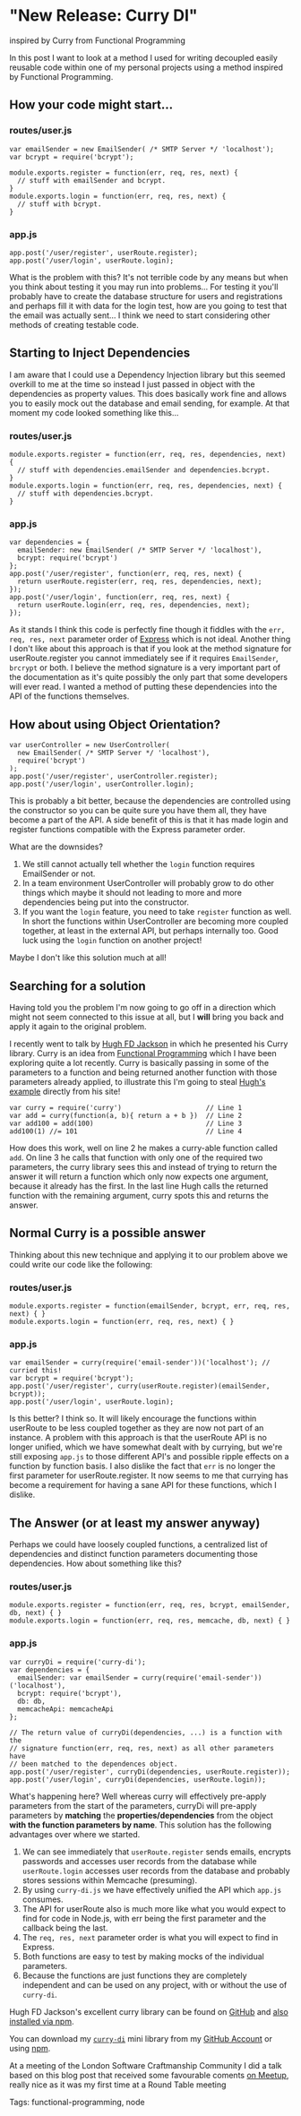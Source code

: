 # "New Release: Curry DI"

inspired by Curry from Functional Programming

In this post I want to look at a method I used for writing decoupled easily reusable code within one of my personal projects using a method inspired by Functional Programming.

## How your code might start...

### routes/user.js

```
var emailSender = new EmailSender( /* SMTP Server */ 'localhost');
var bcrypt = require('bcrypt');

module.exports.register = function(err, req, res, next) {
  // stuff with emailSender and bcrypt.
}
module.exports.login = function(err, req, res, next) {
  // stuff with bcrypt.
}
```

### app.js

```
app.post('/user/register', userRoute.register);
app.post('/user/login', userRoute.login);
```

What is the problem with this? It's not terrible code by any means but when you think about testing it you may run into problems... For testing it you'll probably have to create the database structure for users and registrations and perhaps fill it with data for the login test, how are you going to test that the email was actually sent... I think we need to start considering other methods of creating testable code.

## Starting to Inject Dependencies

I am aware that I could use a Dependency Injection library but this seemed overkill to me at the time so instead I just passed in object with the dependencies as property values. This does basically work fine and allows you to easily mock out the database and email sending, for example. At that moment my code looked something like this...

### routes/user.js

```
module.exports.register = function(err, req, res, dependencies, next) {
  // stuff with dependencies.emailSender and dependencies.bcrypt.
}
module.exports.login = function(err, req, res, dependencies, next) {
  // stuff with dependencies.bcrypt.
}
```

### app.js

```
var dependencies = {
  emailSender: new EmailSender( /* SMTP Server */ 'localhost'),
  bcrypt: require('bcrypt')
};
app.post('/user/register', function(err, req, res, next) {
  return userRoute.register(err, req, res, dependencies, next);
});
app.post('/user/login', function(err, req, res, next) {
  return userRoute.login(err, req, res, dependencies, next);
});
```

As it stands I think this code is perfectly fine though it fiddles with the `err, req, res, next` parameter order of [Express](http://expressjs.com/) which is not ideal. Another thing I don't like about this approach is that if you look at the method signature for userRoute.register you cannot immediately see if it requires `EmailSender`, `brcrypt` or both. I believe the method signature is a very important part of the documentation as it's quite possibly the only part that some developers will ever read. I wanted a method of putting these dependencies into the API of the functions themselves.

## How about using Object Orientation?

```
var userController = new UserController(
  new EmailSender( /* SMTP Server */ 'localhost'),
  require('bcrypt')
);
app.post('/user/register', userController.register);
app.post('/user/login', userController.login);
```

This is probably a bit better, because the dependencies are controlled using the constructor so you can be quite sure you have them all, they have become a part of the API. A side benefit of this is that it has made login and register functions compatible with the Express parameter order.

What are the downsides?

1. We still cannot actually tell whether the `login` function requires EmailSender or not.
2. In a team environment UserController will probably grow to do other things which maybe it should not leading to more and more dependencies being put into the constructor.
3. If you want the `login` feature, you need to take `register` function as well. In short the functions within UserController are becoming more coupled together, at least in the external API, but perhaps internally too. Good luck using the `login` function on another project!

Maybe I don't like this solution much at all!

## Searching for a solution

Having told you the problem I'm now going to go off in a direction which might not seem connected to this issue at all, but I **will** bring you back and apply it again to the original problem.

I recently went to talk by [Hugh FD Jackson](http://hughfdjackson.com/) in which he presented his Curry library. Curry is an idea from [Functional Programming](http://en.wikipedia.org/wiki/Functional_programming) which I have been exploring quite a lot recently. Curry is basically passing in some of the parameters to a function and being returned another function with those parameters already applied, to illustrate this I'm going to steal [Hugh's example](http://hughfdjackson.com/javascript/2013/07/06/why-curry-helps/) directly from his site!

```
var curry = require('curry')                     // Line 1
var add = curry(function(a, b){ return a + b })  // Line 2
var add100 = add(100)                            // Line 3
add100(1) //= 101                                // Line 4
```

How does this work, well on line 2 he makes a curry-able function called `add`. On line 3 he calls that function with only one of the required two parameters, the curry library sees this and instead of trying to return the answer it will return a function which only now expects one argument, because it already has the first. In the last line Hugh calls the returned function with the remaining argument, curry spots this and returns the answer.

## Normal Curry is a possible answer

Thinking about this new technique and applying it to our problem above we could write our code like the following:

### routes/user.js

```
module.exports.register = function(emailSender, bcrypt, err, req, res, next) { }
module.exports.login = function(err, req, res, next) { }
```

### app.js

```
var emailSender = curry(require('email-sender'))('localhost'); // curried this!
var bcrypt = require('bcrypt');
app.post('/user/register', curry(userRoute.register)(emailSender, bcrypt));
app.post('/user/login', userRoute.login);
```

Is this better? I think so. It will likely encourage the functions within userRoute to be less coupled together as they are now not part of an instance. A problem with this approach is that the userRoute API is no longer unified, which we have somewhat dealt with by currying, but we're still exposing `app.js` to those different API's and possible ripple effects on a function by function basis. I also dislike the fact that `err` is no longer the first parameter for userRoute.register. It now seems to me that currying has become a requirement for having a sane API for these functions, which I dislike.

## The Answer (or at least my answer anyway)

Perhaps we could have loosely coupled functions, a centralized list of dependencies and distinct function parameters documenting those dependencies. How about something like this?

### routes/user.js

```
module.exports.register = function(err, req, res, bcrypt, emailSender, db, next) { }
module.exports.login = function(err, req, res, memcache, db, next) { }
```

### app.js

```
var curryDi = require('curry-di');
var dependencies = {
  emailSender: var emailSender = curry(require('email-sender'))('localhost'),
  bcrypt: require('bcrypt'),
  db: db,
  memcacheApi: memcacheApi
};

// The return value of curryDi(dependencies, ...) is a function with the
// signature function(err, req, res, next) as all other parameters have
// been matched to the dependences object.
app.post('/user/register', curryDi(dependencies, userRoute.register));
app.post('/user/login', curryDi(dependencies, userRoute.login));
```

What's happening here? Well whereas curry will effectively pre-apply parameters from the start of the parameters, curryDi will pre-apply parameters by **matching** the **properties/dependencies** from the object **with the function parameters by name**. This solution has the following advantages over where we started.

 1. We can see immediately that `userRoute.register` sends emails, encrypts passwords and accesses user records from the database while `userRoute.login` accesses user records from the database and probably stores sessions within Memcache (presuming).
 2. By using `curry-di.js` we have effectively unified the API which `app.js` consumes.
 3. The API for userRoute also is much more like what you would expect to find for code in Node.js, with err being the first parameter and the callback being the last.
 4. The `req, res, next` parameter order is what you will expect to find in Express.
 5. Both functions are easy to test by making mocks of the individual parameters.
 6. Because the functions are just functions they are completely independent and can be used on any project, with or without the use of `curry-di`.

Hugh FD Jackson's excellent curry library can be found on [GitHub](https://github.com/dominictarr/curry) and [also installed via npm](https://npmjs.org/package/curry).

You can download my [`curry-di`](https://github.com/forbesmyester/curry-di) mini library from my [GitHub Account](https://github.com/forbesmyester) or using [npm](https://npmjs.org/).

At a meeting of the London Software Craftmanship Community I did a talk based on this blog post that received some favourable coments [on Meetup](http://www.meetup.com/london-software-craftsmanship/events/138960052/), really nice as it was my first time at a Round Table meeting

Tags: functional-programming, node
